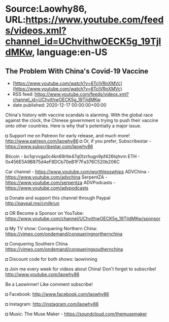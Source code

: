 # Source:Laowhy86, URL:https://www.youtube.com/feeds/videos.xml?channel_id=UChvithwOECK5g_19TjldMKw, language:en-US

## The Problem With China's Covid-19 Vaccine
 - [https://www.youtube.com/watch?v=6TclVRnXMVc](https://www.youtube.com/watch?v=6TclVRnXMVc)
 - RSS feed: https://www.youtube.com/feeds/videos.xml?channel_id=UChvithwOECK5g_19TjldMKw
 - date published: 2020-12-17 00:00:00+00:00

China's history with vaccine scandals is alarming. With the global race against the clock, the Chinese government is trying to push their vaccine onto other countries. Here is why that's potentially a major issue. 

◘ Support me on Patreon for early release, and much more! http://www.patreon.com/laowhy86
◘ Or, if you prefer, Subscribestar - https://www.subscribestar.com/laowhy86

Bitcoin - bc1qrvvga0c4kn69rlte47q0tzrhugn9pf426tqhvm
ETH -  0x456E5A9B875d4eF8DCb70eB1F7Fa376C520b206C

Car channel - https://www.youtube.com/worthlesswhips
ADVChina - https://www.youtube.com/advchina
SerpentZA - https://www.youtube.com/serpentza
ADVPodcasts - https://www.youtube.com/advpodcasts

◘ Donate and support this channel through Paypal http://paypal.me/cmilkrun

◘ OR Become a Sponsor on YouTube:
https://www.youtube.com/channel/UChvithwOECK5g_19TjldMKw/sponsor

◘ My TV show: Conquering Northern China:
https://vimeo.com/ondemand/conqueringnorthernchina

◘ Conquering Southern China
https://vimeo.com/ondemand/conqueringsouthernchina

◘ Discount code for both shows: laowinning

◘ Join me every week for videos about China! Don't forget to subscribe!
http://www.youtube.com/laowhy86

Be a Laowinner!
Like comment subscribe!

◘ Facebook:
http://www.facebook.com/laowhy86

◘ Instagram: 
http://instagram.com/laowhy86

◘ Music: The Muse Maker - 
https://soundcloud.com/themusemaker


